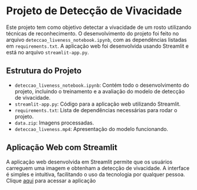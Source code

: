 # Projeto de Detecção de Vivacidade

Este projeto tem como objetivo detectar a vivacidade de um rosto utilizando técnicas de reconhecimento. O desenvolvimento do projeto foi feito no arquivo `deteccao_liveness_notebook.ipynb`, com as dependências listadas em `requirements.txt`. A aplicação web foi desenvolvida usando Streamlit e está no arquivo `streamlit-app.py`.

## Estrutura do Projeto

- `deteccao_liveness_notebook.ipynb`: Contém todo o desenvolvimento do projeto, incluindo o treinamento e a avaliação do modelo de detecção de vivacidade.
- `streamlit-app.py`: Código para a aplicação web utilizando Streamlit.
- `requirements.txt`: Lista de dependências necessárias para rodar o projeto.
- `data.zip`: Imagens processadas.
- `deteccao_liveness.mp4`: Apresentação do modelo funcionando.

## Aplicação Web com Streamlit
A aplicação web desenvolvida em Streamlit permite que os usuários carreguem uma imagem e obtenham a detecção de vivacidade. A interface é simples e intuitiva, facilitando o uso da tecnologia por qualquer pessoa.
Clique [aqui](https://cognitive-environments-liveness-detection.streamlit.app/) para acessar a aplicação
